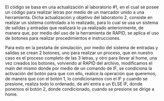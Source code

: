 
El código se basa en una actualización al laboratorio #1, en el cual se posee un código para realizar letras por medio de un marcador unido a una herramienta.
Dicha actualización y objetivo del laboratorio 2, consiste en realizar un sistema controlado a lo realizado, para lo cual se usa un sistema de salidas y entradas que realizará lo ya realizado anteriormente, de manera que, por medio del uso de la herramienta de RAPID, se aplica el uso de botones para realizar procedimientos e instrucciones.

Para esto en la pestaña de simulación, por medio del sistema de entradas y salidas se crean 2 botones, uno para realizar un proceso, que en nuestro caso es el proceso completo de las 3 letras, y otro para llevar al home, una vez creados los botones, volviendo al RAPID del archivo, modificamos el main del mismo donde por medio de un comando de IF, se condiciona la activación del botón para que con ello, realice la operación que queremos, de manera que con el botón 1, lo condicionamos con el IF y cuando se presione, realiza todo lo ordenado, de ahí entra a un ELSE IF, donde ponemos el botón 2, donde condicionado, cuando se presione se dirige a home.

